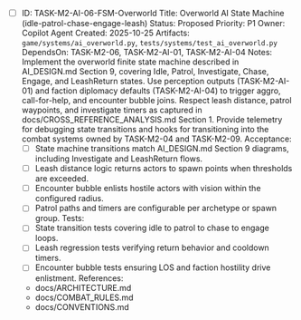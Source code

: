 - [ ] ID: TASK-M2-AI-06-FSM-Overworld
  Title: Overworld AI State Machine (idle-patrol-chase-engage-leash)
  Status: Proposed
  Priority: P1
  Owner: Copilot Agent
  Created: 2025-10-25
  Artifacts: `game/systems/ai_overworld.py`, `tests/systems/test_ai_overworld.py`
  DependsOn: TASK-M2-06, TASK-M2-AI-01, TASK-M2-AI-04
  Notes:
  Implement the overworld finite state machine described in AI_DESIGN.md Section 9, covering Idle, Patrol, Investigate, Chase, Engage, and LeashReturn states.
  Use perception outputs (TASK-M2-AI-01) and faction diplomacy defaults (TASK-M2-AI-04) to trigger aggro, call-for-help, and encounter bubble joins.
  Respect leash distance, patrol waypoints, and investigate timers as captured in docs/CROSS_REFERENCE_ANALYSIS.md Section 1.
  Provide telemetry for debugging state transitions and hooks for transitioning into the combat systems owned by TASK-M2-04 and TASK-M2-09.
  Acceptance:
  - [ ] State machine transitions match AI_DESIGN.md Section 9 diagrams, including Investigate and LeashReturn flows.
  - [ ] Leash distance logic returns actors to spawn points when thresholds are exceeded.
  - [ ] Encounter bubble enlists hostile actors with vision within the configured radius.
  - [ ] Patrol paths and timers are configurable per archetype or spawn group.
  Tests:
  - [ ] State transition tests covering idle to patrol to chase to engage loops.
  - [ ] Leash regression tests verifying return behavior and cooldown timers.
  - [ ] Encounter bubble tests ensuring LOS and faction hostility drive enlistment.
  References:
  - docs/ARCHITECTURE.md
  - docs/COMBAT_RULES.md
  - docs/CONVENTIONS.md
